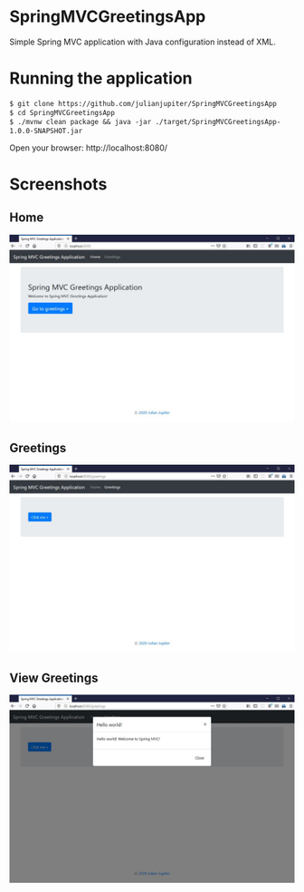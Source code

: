 # SpringMVCGreetingsApp

Simple Spring MVC application with Java configuration instead of XML.

# Running the application
```
$ git clone https://github.com/julianjupiter/SpringMVCGreetingsApp
$ cd SpringMVCGreetingsApp
$ ./mvnw clean package && java -jar ./target/SpringMVCGreetingsApp-1.0.0-SNAPSHOT.jar
```
Open your browser: http://localhost:8080/

# Screenshots
## Home
![alt text](screenshots/simple-spring-mvc-application-with-java-configuration-01.JPG "Home")
## Greetings
![alt text](screenshots/simple-spring-mvc-application-with-java-configuration-02.JPG "List of Books")
## View Greetings
![alt text](screenshots/simple-spring-mvc-application-with-java-configuration-03.JPG "View a Book")
